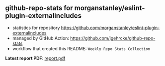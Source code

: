 ## github-repo-stats for morganstanley/eslint-plugin-externalincludes

- statistics for repository https://github.com/morganstanley/eslint-plugin-externalincludes
- managed by GitHub Action: https://github.com/jgehrcke/github-repo-stats
- workflow that created this README: `Weekly Repo Stats Collection`

**Latest report PDF**: [report.pdf](https://github.com/morganstanley/.github/raw/github-repo-stats/morganstanley/eslint-plugin-externalincludes/latest-report/report.pdf)

